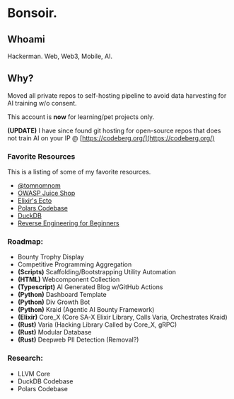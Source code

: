 # Bonsoir.

## Whoami
Hackerman.  Web, Web3, Mobile, AI.

## Why?
Moved all private repos to self-hosting pipeline to avoid data harvesting for AI training w/o consent.  


<p>
  
This account is **now** for learning/pet projects only.</p>

<p>

**(UPDATE)** I have since found git hosting for open-source repos that does not train AI on your IP @ [https://codeberg.org/](https://codeberg.org/)</p>

### Favorite Resources
This is a listing of some of my favorite resources.
- [@tomnomnom](https://github.com/tomnomnom)
- [OWASP Juice Shop](https://github.com/juice-shop/juice-shop)
- [Elixir's Ecto](https://github.com/elixir-ecto/ecto)
- [Polars Codebase](https://github.com/pola-rs/polars)
- [DuckDB](https://github.com/duckdb/duckdb)
- [Reverse Engineering for Beginners](https://beginners.re/)

### Roadmap:
- Bounty Trophy Display
- Competitive Programming Aggregation
- **(Scripts)** Scaffolding/Bootstrapping Utility Automation
- **(HTML)** Webcomponent Collection
- **(Typescript)** AI Generated Blog w/GitHub Actions
- **(Python)** Dashboard Template
- **(Python)** Div Growth Bot
- **(Python)** Kraid (Agentic AI Bounty Framework)
- **(Elixir)** Core_X (Core SA-X Elixir Library, Calls Varia, Orchestrates Kraid)
- **(Rust)** Varia (Hacking Library Called by Core_X, gRPC)
- **(Rust)** Modular Database
- **(Rust)** Deepweb PII Detection (Removal?)

### Research:
- LLVM Core
- DuckDB Codebase
- Polars Codebase
<!--
**0xV1c10u5/0xV1c10u5** is a ✨ _special_ ✨ repository because its `README.md` (this file) appears on your GitHub profile.

Here are some ideas to get you started:

- 🔭 I’m currently working on ...
- 🌱 I’m currently learning ...
- 👯 I’m looking to collaborate on ...
- 🤔 I’m looking for help with ...
- 💬 Ask me about ...
- 📫 How to reach me: ...
- 😄 Pronouns: ...
- ⚡ Fun fact: ...
-->
